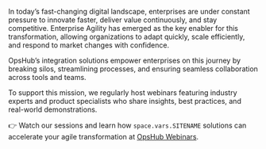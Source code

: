 In today’s fast-changing digital landscape, enterprises are under constant pressure to innovate faster, deliver value continuously, and stay competitive. Enterprise Agility has emerged as the key enabler for this transformation, allowing organizations to adapt quickly, scale efficiently, and respond to market changes with confidence.  

OpsHub’s integration solutions empower enterprises on this journey by breaking silos, streamlining processes, and ensuring seamless collaboration across tools and teams.  

To support this mission, we regularly host webinars featuring industry experts and product specialists who share insights, best practices, and real-world demonstrations.  

👉 Watch our sessions and learn how <code class="expression">space.vars.SITENAME</code> solutions can accelerate your agile transformation at [OpsHub Webinars](https://www.opshub.com/webinars/).
